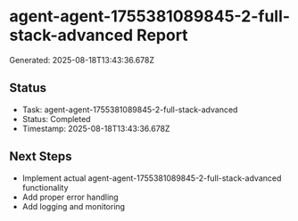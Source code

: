 # agent-agent-1755381089845-2-full-stack-advanced Report

Generated: 2025-08-18T13:43:36.678Z

## Status
- Task: agent-agent-1755381089845-2-full-stack-advanced
- Status: Completed
- Timestamp: 2025-08-18T13:43:36.678Z

## Next Steps
- Implement actual agent-agent-1755381089845-2-full-stack-advanced functionality
- Add proper error handling
- Add logging and monitoring

